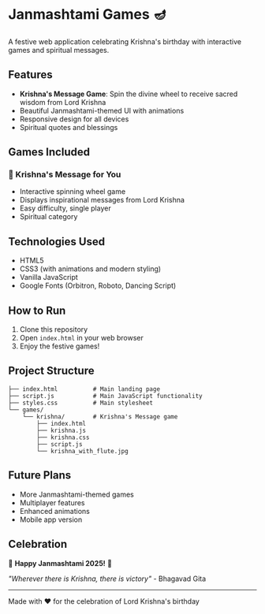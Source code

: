 # Janmashtami Games 🪔

A festive web application celebrating Krishna's birthday with interactive games and spiritual messages.

## Features

- **Krishna's Message Game**: Spin the divine wheel to receive sacred wisdom from Lord Krishna
- Beautiful Janmashtami-themed UI with animations
- Responsive design for all devices
- Spiritual quotes and blessings

## Games Included

### 🎡 Krishna's Message for You
- Interactive spinning wheel game
- Displays inspirational messages from Lord Krishna
- Easy difficulty, single player
- Spiritual category

## Technologies Used

- HTML5
- CSS3 (with animations and modern styling)
- Vanilla JavaScript
- Google Fonts (Orbitron, Roboto, Dancing Script)

## How to Run

1. Clone this repository
2. Open `index.html` in your web browser
3. Enjoy the festive games!

## Project Structure

```
├── index.html          # Main landing page
├── script.js           # Main JavaScript functionality
├── styles.css          # Main stylesheet
└── games/
    └── krishna/        # Krishna's Message game
        ├── index.html
        ├── krishna.js
        ├── krishna.css
        ├── script.js
        └── krishna_with_flute.jpg
```

## Future Plans

- More Janmashtami-themed games
- Multiplayer features
- Enhanced animations
- Mobile app version

## Celebration

🎊 **Happy Janmashtami 2025!** 🎊

*"Wherever there is Krishna, there is victory"* - Bhagavad Gita

---

Made with ❤️ for the celebration of Lord Krishna's birthday
